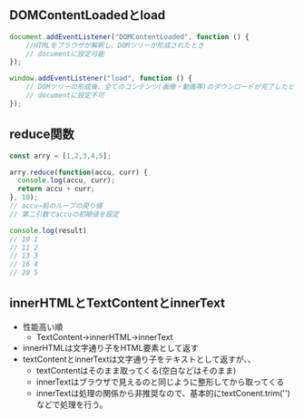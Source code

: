 ## DOMContentLoadedとload

```js
document.addEventListener("DOMContentLoaded", function () {
    //HTMLをブラウザが解釈し、DOMツリーが形成されたとき
    // documentに設定可能
});

window.addEventListener("load", function () {
    // DOMツリーの形成後、全てのコンテンツ(画像・動画等)のダウンロードが完了したとき
    // documentに設定不可 
});

```

## reduce関数

```js
const arry = [1,2,3,4,5];

arry.reduce(function(accu, curr) {
  console.log(accu, curr);
  return accu + curr;
}, 10);
// accu→前のループの戻り値
// 第二引数でaccuの初期値を設定

console.log(result)
// 10 1
// 11 2
// 13 3
// 16 4
// 20 5
```

## innerHTMLとTextContentとinnerText
* 性能高い順
  * TextContent→innerHTML→innerText
* innerHTMLは文字通り子をHTML要素として返す
* textContentとinnerTextは文字通り子をテキストとして返すが、、
  * textContentはそのまま取ってくる(空白などはそのまま)
  * innerTextはブラウザで見えるのと同じように整形してから取ってくる
  * innerTextは処理の関係から非推奨なので、基本的にtextConent.trim('')などで処理を行う。